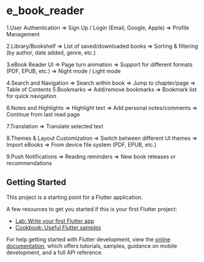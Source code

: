 # e_book_reader

1.User Authentication
   => Sign Up / Login (Email, Google, Apple)
   => Profile Management
   
2.Library/Bookshelf
   => List of saved/downloaded books
   => Sorting & filtering (by author, date added, genre, etc.)
   
3.eBook Reader UI
   => Page turn animation
   => Support for different formats (PDF, EPUB, etc.)
   => Night mode / Light mode
   
4.Search and Navigation
   => Search within book
   => Jump to chapter/page
   => Table of Contents
5.Bookmarks
  => Add/remove bookmarks
  => Bookmark list for quick navigation
  
6.Notes and Highlights
  => Highlight text
  => Add personal notes/comments
  => Continue from last read page
  
7.Translation
  => Translate selected text

8.Themes & Layout Customization
  => Switch between different UI themes
  => Import eBooks
  => From device file system (PDF, EPUB, etc.)
  
9.Push Notifications
  => Reading reminders
  => New book releases or recommendations



## Getting Started

This project is a starting point for a Flutter application.

A few resources to get you started if this is your first Flutter project:

- [Lab: Write your first Flutter app](https://docs.flutter.dev/get-started/codelab)
- [Cookbook: Useful Flutter samples](https://docs.flutter.dev/cookbook)

For help getting started with Flutter development, view the
[online documentation](https://docs.flutter.dev/), which offers tutorials,
samples, guidance on mobile development, and a full API reference.
